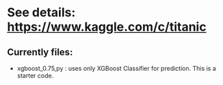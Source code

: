 # See details: https://www.kaggle.com/c/titanic

## Currently files:
- xgboost_0.75,py : uses only XGBoost Classifier for prediction. This is a starter code.
